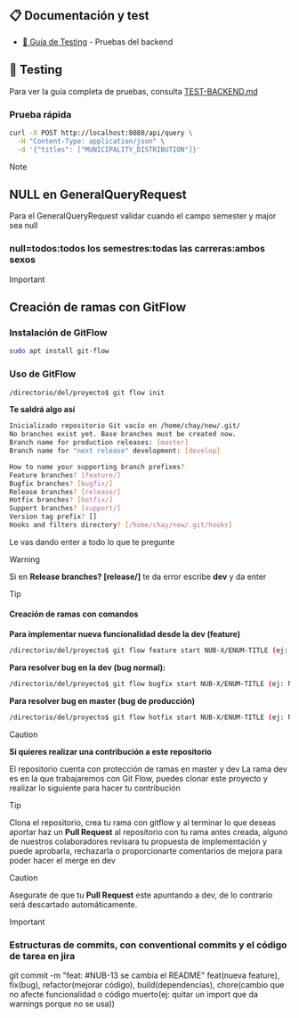 ## 📋 Documentación y test

- [🧪 Guía de Testing](TEST-BACKEND.md) - Pruebas del backend
## 🧪 Testing

Para ver la guía completa de pruebas, consulta [TEST-BACKEND.md](TEST-BACKEND.md)

### Prueba rápida
```bash
curl -X POST http://localhost:8080/api/query \
  -H "Content-Type: application/json" \
  -d '{"titles": ["MUNICIPALITY_DISTRIBUTION"]}'
```

>[!NOTE]
>## NULL en GeneralQueryRequest
>Para el GeneralQueryRequest validar cuando
>el campo semester y major sea null 
>### null=todos:todos los semestres:todas las carreras:ambos sexos

>[!IMPORTANT]
>## Creación de ramas con GitFlow
>### Instalación de GitFlow
>```bash
>sudo apt install git-flow
>```
>### Uso de GitFlow
>```bash
>/directorio/del/proyecto$ git flow init
>```
>**Te saldrá algo así**
>```bash
>Inicializado repositorio Git vacío en /home/chay/new/.git/
>No branches exist yet. Base branches must be created now.
>Branch name for production releases: [master] 
>Branch name for "next release" development: [develop] 
>
>How to name your supporting branch prefixes?
>Feature branches? [feature/] 
>Bugfix branches? [bugfix/] 
>Release branches? [release/] 
>Hotfix branches? [hotfix/] 
>Support branches? [support/] 
>Version tag prefix? [] 
>Hooks and filters directory? [/home/chay/new/.git/hooks] 
>```
>Le vas dando enter a todo lo que te pregunte

>[!WARNING]
>Si en **Release branches? [release/]** te da error escribe **dev** y da enter

>[!TIP]
>#### Creación de ramas con comandos
>**Para implementar nueva funcionalidad desde la dev (feature)**
>```bash
>/directorio/del/proyecto$ git flow feature start NUB-X/ENUM-TITLE (ej: NUB-3/civil-state)
>```
>**Para resolver bug en la dev (bug normal):**
>```bash 
>/directorio/del/proyecto$ git flow bugfix start NUB-X/ENUM-TITLE (ej: NUB-3/civil-state)
>```
>**Para resolver bug en master (bug de producción)**
>```bash
>/directorio/del/proyecto$ git flow hotfix start NUB-X/ENUM-TITLE (ej: NUB-3/civil-state)
>```

>[!CAUTION]
>**Si quieres realizar una contribución a este repositorio**
>
>El repositorio cuenta con protección de ramas en master y dev
>La rama dev es en la que trabajaremos con Git Flow, puedes clonar este proyecto
>y realizar lo siguiente para hacer tu contribución

>[!TIP]
>Clona el repositorio, crea tu rama con gitflow y al terminar lo que deseas aportar
>haz un **Pull Request** al repositorio con tu rama antes creada, alguno de nuestros
>colaboradores revisara tu propuesta de implementación y puede aprobarla, rechazarla
>o proporcionarte comentarios de mejora para poder hacer el merge en dev

>[!CAUTION]
>Asegurate de que  tu **Pull Request** este apuntando a dev, de lo contrario será
>descartado automáticamente.

>[!IMPORTANT]
>### Estructuras de commits, con conventional commits y el código de tarea en jira
>git commit -m "feat: #NUB-13 se cambia el README"
>feat(nueva feature), fix(bug), refactor(mejorar código), build(dependencias), chore(cambio que no afecte funcionalidad o código muerto(ej: quitar un import que da warnings porque no se usa))
